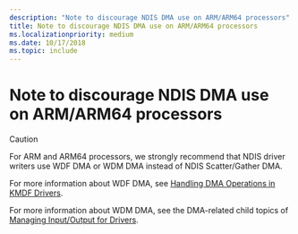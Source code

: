 ```yaml
---
description: "Note to discourage NDIS DMA use on ARM/ARM64 processors"
title: Note to discourage NDIS DMA use on ARM/ARM64 processors
ms.localizationpriority: medium
ms.date: 10/17/2018
ms.topic: include
---
```


# Note to discourage NDIS DMA use on ARM/ARM64 processors

> [!CAUTION]
> For ARM and ARM64 processors, we strongly recommend that NDIS driver writers use WDF DMA or WDM DMA instead of NDIS Scatter/Gather DMA.
>
> For more information about WDF DMA, see [Handling DMA Operations in KMDF Drivers](../wdf/handling-dma-operations-in-kmdf-drivers.md).
>
> For more information about WDM DMA, see the DMA-related child topics of [Managing Input/Output for Drivers](../kernel/managing-input-output-for-drivers.md).

